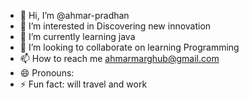 - 👋 Hi, I’m @ahmar-pradhan
- 👀 I’m interested in Discovering new innovation
- 🌱 I’m currently learning java
- 💞️ I’m looking to collaborate on learning Programming
- 📫 How to reach me ahmarmarghub@gmail.com
- 😄 Pronouns: 
- ⚡ Fun fact: will travel and work

<!---
ahmar-pradhan/ahmar-pradhan is a ✨ special ✨ repository because its `README.md` (this file) appears on your GitHub profile.
You can click the Preview link to take a look at your changes.
--->
